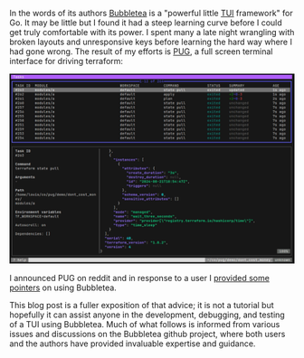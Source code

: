 In the words of its authors [Bubbletea](https://github.com/charmbracelet/bubbletea) is a "powerful little [TUI](https://en.wikipedia.org/wiki/Text-based_user_interface) framework" for Go. It may be little but I found it had a steep learning curve before I could get truly comfortable with its power. I spent many a late night wrangling with broken layouts and unresponsive keys before learning the hard way where I had gone wrong. The result of my efforts is [PUG](https://github.com/leg100/pug), a full screen terminal interface for driving terraform:

![pug tasks screenshot](./tasks.png)

I announced PUG on reddit and in response to a user I [provided some pointers](https://www.reddit.com/r/golang/comments/1duart8/comment/lbhwwoj/) on using Bubbletea.

This blog post is a fuller exposition of that advice; it is not a tutorial but hopefully it can assist anyone in the development, debugging, and testing of a TUI using Bubbletea. Much of what follows is informed from various issues and discussions on the Bubbletea github project, where both users and the authors have provided invaluable expertise and guidance.



